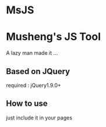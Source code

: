 # MsJS
Musheng's JS Tool
=================
A lazy man made it ...

Based on JQuery
---------------
required : jQuery1.9.0+

How to use
----------
just include it in your pages
